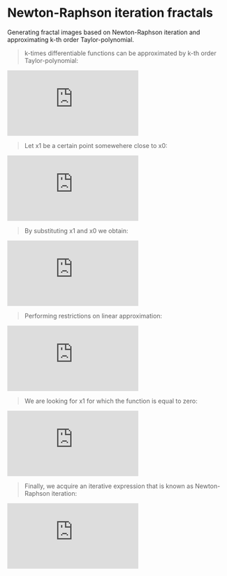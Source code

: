 # Newton-Raphson iteration fractals

Generating fractal images based on Newton-Raphson iteration and approximating k-th order Taylor-polynomial.


> k-times differentiable functions can be approximated by k-th order Taylor-polynomial:

![eq1](https://latex.codecogs.com/gif.latex?f%20%28x_0&plus;%5Calpha%29%20%3D%20f%28x_0%29%20&plus;%20f%27%28x_0%29*%5Calpha%20&plus;%20%5Cfrac%7B1%7D%7B2%21%7Df%27%27%28x_0%29%5Calpha%5E2%20&plus;%5Cfrac%7B1%7D%7B3%21%7Df%27%27%27%28x_0%29%5Calpha%5E3%20&plus;%20...)

>Let x1 be a certain point somewehere close to x0:

![eq2](https://latex.codecogs.com/gif.latex?x_1%20%3D%20x_0%20&plus;%20%5Calpha)

>By substituting x1 and x0 we obtain:

![eq3](https://latex.codecogs.com/gif.latex?f%20%28x_1%29%20%3D%20f%28x_0%29%20&plus;%20f%27%28x_0%29*%28x_1-x_0%29%20&plus;%20%5Cfrac%7B1%7D%7B2%21%7Df%27%27%28x_0%29%28x_1-x_0%29%5E2%20&plus;%20...)

>Performing restrictions on linear approximation:

![eq4](https://latex.codecogs.com/gif.latex?f%28x_1%29%5Capprox%20f%28x_0%29%20&plus;%20f%27%28x_0%29%28x_1-x_0%29)

>We are looking for x1 for which the function is equal to zero:

![eq5](https://latex.codecogs.com/gif.latex?x_1%3Dx_0%20-%20%5Cfrac%7Bf%28x_0%29%7D%7Bf%27%28x_0%29%7D)

>Finally, we acquire an iterative expression that is known as Newton-Raphson iteration:

![eq6](https://latex.codecogs.com/gif.latex?x_%7Bn&plus;1%7D%3Dx_n%20-%20%5Cfrac%7Bf%28x_n%29%7D%7Bf%27%28x_n%29%7D)
